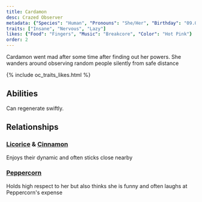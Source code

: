 ```yaml
---
title: Cardamon
desc: Crazed Observer
metadata: {"Species": "Human", "Pronouns": "She/Her", "Birthday": "09.05", "Height": "168 cm"}
traits: ["Insane", "Nervous", "Lazy"]
likes: {"Food": "Fingers", "Music": "Breakcore", "Color": "Hot Pink"}
order: 2
---
```

Cardamon went mad after some time after finding out her powers. She wanders around observing random people silently from safe distance

{% include oc_traits_likes.html %}

## Abilities
Can regenerate swiftly.

## Relationships
### [Licorice](/ocs/licorice) & [Cinnamon](/ocs/cinnamon)
Enjoys their dynamic and often sticks close nearby
### [Peppercorn](/ocs/peppercorn)
Holds high respect to her but also thinks she is funny and often laughs at Peppercorn's expense

